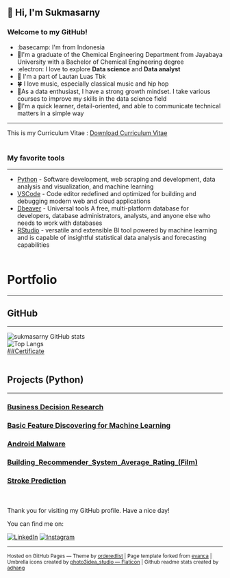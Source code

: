 ## 👋 Hi, I'm Sukmasarny  

### Welcome to my GitHub!
- :basecamp: I'm from Indonesia
- :school:I'm a graduate of the Chemical Engineering Department from Jayabaya University with a Bachelor of Chemical Engineering degree
- :electron: I love to explore **Data science** and **Data analyst**
- :briefcase: I'm a part of Lautan Luas Tbk
- :four_leaf_clover: I love music, especially classical music and hip hop
- :dizzy:As a data enthusiast, I have a strong growth mindset. I take various courses to improve my skills in the data science field
- :dizzy:I'm a quick learner, detail-oriented, and able to communicate technical matters in a simple way

---
This is my Curriculum Vitae : 
[Download Curriculum Vitae](https://github.com/sukmasarny/curriculum-vitae/blob/main/Curriculum%20Vitae.pdf)
<br><br>

### My favorite tools
---

* [Python](https://www.python.org/) - Software development, web scraping and development, data analysis and visualization, and machine learning
* [VSCode](https://code.visualstudio.com/) - Code editor redefined and optimized for building and debugging modern web and cloud applications
* [Dbeaver](https://dbeaver.io/) - Universal tools A free, multi-platform database for developers, database administrators, analysts, and anyone else who needs to work with databases
* [RStudio](https://posit.co/) - versatile and extensible BI tool powered by machine learning and is capable of insightful statistical data analysis and forecasting capabilities
<br><br>


# Portfolio

---
## GitHub
---

![sukmasarny GitHub stats](https://github-readme-stats.vercel.app/api?username=sukmasarny&show_icons=true&theme=transparent,contribs&title_color=00875A&icon_color=006644&text_color=1B262C&bg_color=F5F7FA) <br>
![Top Langs](https://github-readme-stats.vercel.app/api/top-langs/?username=sukmasarny&layout=compact) <br> 
[##Certificate](https://github.com/sukmasarny/Sertifikat02)
<br><br>

## Projects (Python)
---

### [Business Decision Research](https://github.com/sukmasarny/sukmasarny100.github.io/blob/main/Data_Analyst_Project_Business_Decision_Research..ipynb)

### [Basic Feature Discovering for Machine Learning](https://github.com/sukmasarny/sukmasarny100.github.io/blob/main/basic_feature_discovering_for_machine_learning.py)

### [Android Malware](https://github.com/sukmasarny/Digital_Kominfo)

### [Building_Recommender_System_Average_Rating_(Film)](https://github.com/sukmasarny/sukmasarny100.github.io/blob/main/Building_Recommender_System_Average_Rating_(Film).ipynb)

### [Stroke Prediction](https://github.com/sukmasarny/sukmasarny100.github.io/blob/main/stroke_prediction.py)


<br><br>
Thank you for visiting my GitHub profile. Have a nice day!

You can find me on:

[![LinkedIn](https://img.shields.io/badge/linkedin-0077B5?style=for-the-badge&logo=linkedin&logoColor=white&link=https://www.linkedin.com/in/sukma-sarny-934380111/)](https://www.linkedin.com/in/sukma-sarny-934380111/)
[![Instagram](https://img.shields.io/badge/Instagram-E4405F?style=for-the-badge&logo=instagram&logoColor=white&link=https://www.instagram.com/_wht.s_/?igshid=ZDdkNTZiNTM%3D/)](https://www.instagram.com/_wht.s_/?igshid=ZDdkNTZiNTM%3D/)

---
<p>
  <small>
    Hosted on GitHub Pages &mdash; Theme by <a href="https://github.com/orderedlist">orderedlist</a>
    |
    Page template forked from <a href="https://github.com/evanca/quick-portfolio">evanca</a>
    |
    Umbrella icons created by <a href="https://www.flaticon.com/free-icons/umbrella" title="umbrella icons">photo3idea_studio &mdash; Flaticon</a>
    |
    Github readme stats created by <a href="https://github.com/adhang/github-readme-stats">adhang</a>
  </small>
</p>


